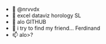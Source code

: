 - 👋  @nrvvdx
- 👀  excel dataviz horology SL
- 🌱 alo GITHUB
- 💞️ i try to find my friend... Ferdinand
- 📫 alo>?
